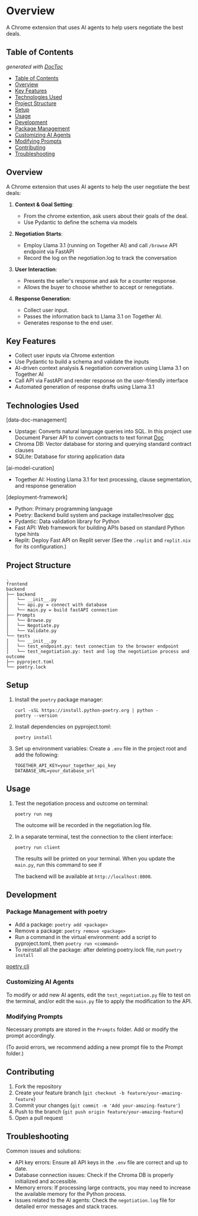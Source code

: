 # Overview

A Chrome extension that uses AI agents to help users negotiate the best deals.


<!-- [Website](https://contract-neg-system.streamlit.app/)

![UI](https://res.cloudinary.com/dfeirxlea/image/upload/v1731425753/portfolio/fsqjubnndrawnp9ezimq.png)

![Terminal](https://res.cloudinary.com/dfeirxlea/image/upload/v1731425419/portfolio/mytqa9jtu8yexf6oc0k8.png) -->


## Table of Contents
*generated with [DocToc](https://github.com/thlorenz/doctoc)*

- [Table of Contents](#table-of-contents)
- [Overview](#overview-1)
- [Key Features](#key-features)
- [Technologies Used](#technologies-used)
- [Project Structure](#project-structure)
- [Setup](#setup)
- [Usage](#usage)
- [Development](#development)
- [Package Management](#package-management)
- [Customizing AI Agents](#customizing-ai-agents)
- [Modifying Prompts](#modifying-prompts)
- [Contributing](#contributing)
- [Troubleshooting](#troubleshooting)


## Overview

A Chrome extension that uses AI agents to help the user negotiate the best deals:

1. **Context & Goal Setting**:
   - From the chrome extention, ask users about their goals of the deal.
   - Use Pydantic to define the schema via models

2. **Negotiation Starts**:
   - Employ Llama 3.1 (running on Together AI) and call `/browse` API endpoint via FastAPI
   - Record the log on the negotiation.log to track the conversation

3. **User Interaction**:
   - Presents the seller's response and ask for a counter response.
   - Allows the buyer to choose whether to accept or renegotiate.

4. **Response Generation**:
   - Collect user input.
   - Passes the information back to Llama 3.1 on Together AI.
   - Generates response to the end user.

## Key Features

- Collect user inputs via Chrome extention
- Use Pydantic to build a schema and validate the inputs
- AI-driven context analysis & negotiation converation using Llama 3.1 on Together AI
- Call API via FastAPI and render response on the user-friendly interface
- Automated generation of response drafts using Llama 3.1


## Technologies Used
[data-doc-management]

   - Upstage: Converts natural language queries into SQL. In this project use Document Parser API to convert contracts to text format [Doc](https://console.upstage.ai/docs/getting-started/overview)
   - Chroma DB: Vector database for storing and querying standard contract clauses
   - SQLite: Database for storing application data

[ai-model-curation]

   - Together AI: Hosting Llama 3.1 for text processing, clause segmentation, and response generation

[deployment-framework]

   - Python: Primary programming language
   - Poetry: Backend build system and package installer/resolver [doc](https://python-poetry.org/docs/)
   - Pydantic: Data validation library for Python
   - Fast API: Web framework for building APIs based on standard Python type hints
   - Replit: Deploy Fast API on Replit server (See the `.replit` and `replit.nix` for its configuration.)


## Project Structure

```
.
frontend
backend
├── backend
│   └── __init__.py
│   └── api.py = connect with database
│   └── main.py = build fastAPI connection
├── Prompts
│   └── Browse.py
│   └── Negotiate.py
│   └── Validate.py
└── tests
│   └── __init__.py
│   └── test_endpoint.py: test connection to the browser endpoint
│   └── test_negotiation.py: test and log the negotiation process and outcome
├── pyproject.toml
└── poetry.lock
```

## Setup

1. Install the `poetry` package manager:
   ```
   curl -sSL https://install.python-poetry.org | python -
   poetry --version
   ```

2. Install dependencies on pyproject.toml:
   ```
   poetry install
   ```

3. Set up environment variables:
   Create a `.env` file in the project root and add the following:
   ```
   TOGETHER_API_KEY=your_together_api_key
   DATABASE_URL=your_database_url
   ```

## Usage

1. Test the negotiation process and outcome on terminal:
   ```
   poetry run neg
   ```
   The outcome will be recorded in the negotiation.log file.


2. In a separate terminal, test the connection to the client interface:
   ```
   poetry run client
   ```
   The results will be printed on your terminal.
   When you update the `main.py`, run this command to see if

   The backend will be available at `http://localhost:8000`.



## Development

### Package Management with poetry

- Add a package: `poetry add <package>`
- Remove a package: `poetry remove <package>`
- Run a command in the virtual environment: add a script to pyproject.toml, then `poetry run <command>`
- To reinstall all the package: after deleting poetry.lock file, run `poetry install`

[poetry cli](https://python-poetry.org/docs/cli/#add)



### Customizing AI Agents

To modify or add new AI agents, edit the `test_negotiation.py` file to test on the terminal, and/or edit the `main.py` file to apply the modification to the API.

### Modifying Prompts

Necessary prompts are stored in the `Prompts` folder. Add or modify the prompt accordingly.

(To avoid errors, we recommend adding a new prompt file to the Prompt folder.)


## Contributing

1. Fork the repository
2. Create your feature branch (`git checkout -b feature/your-amazing-feature`)
3. Commit your changes (`git commit -m 'Add your-amazing-feature'`)
4. Push to the branch (`git push origin feature/your-amazing-feature`)
5. Open a pull request



## Troubleshooting

Common issues and solutions:
- API key errors: Ensure all API keys in the `.env` file are correct and up to date.
- Database connection issues: Check if the Chroma DB is properly initialized and accessible.
- Memory errors: If processing large contracts, you may need to increase the available memory for the Python process.
- Issues related to the AI agents: Check the `negotiation.log` file for detailed error messages and stack traces.
